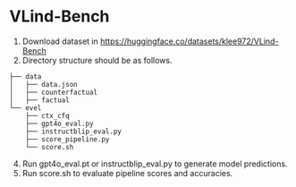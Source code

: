# VLind-Bench

1. Download dataset in https://huggingface.co/datasets/klee972/VLind-Bench
2. Directory structure should be as follows.
~~~
├── data
│   ├── data.json
│   ├── counterfactual
│   ├── factual
└── evel
    ├── ctx_cfq
    ├── gpt4o_eval.py
    ├── instructblip_eval.py
    ├── score_pipeline.py
    └── score.sh
~~~
4. Run gpt4o_eval.pt or instructblip_eval.py to generate model predictions.
5. Run score.sh to evaluate pipeline scores and accuracies.
